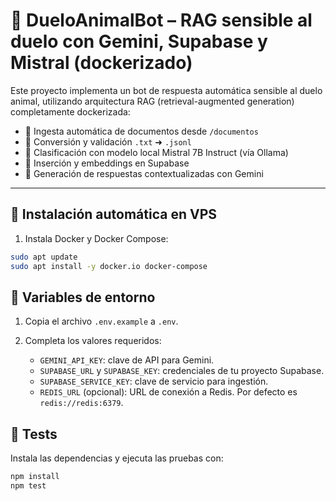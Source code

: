 # 🤖 DueloAnimalBot – RAG sensible al duelo con Gemini, Supabase y Mistral (dockerizado)

Este proyecto implementa un bot de respuesta automática sensible al duelo animal, utilizando arquitectura RAG (retrieval-augmented generation) completamente dockerizada:

- 📁 Ingesta automática de documentos desde `/documentos`
- 📄 Conversión y validación `.txt` ➜ `.jsonl`
- 🧠 Clasificación con modelo local Mistral 7B Instruct (vía Ollama)
- 🧩 Inserción y embeddings en Supabase
- 💬 Generación de respuestas contextualizadas con Gemini

---

## 🚀 Instalación automática en VPS

1. Instala Docker y Docker Compose:

```bash
sudo apt update
sudo apt install -y docker.io docker-compose
```

## 📄 Variables de entorno

1. Copia el archivo `.env.example` a `.env`.
2. Completa los valores requeridos:

   - `GEMINI_API_KEY`: clave de API para Gemini.
   - `SUPABASE_URL` y `SUPABASE_KEY`: credenciales de tu proyecto Supabase.
   - `SUPABASE_SERVICE_KEY`: clave de servicio para ingestión.
   - `REDIS_URL` (opcional): URL de conexión a Redis. Por defecto es `redis://redis:6379`.

## 🧪 Tests

Instala las dependencias y ejecuta las pruebas con:

```bash
npm install
npm test
```
